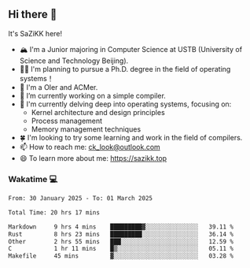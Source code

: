 ## Hi there 👋

It's SaZiKK here!

- 🏔️ I'm a Junior majoring in Computer Science  at USTB (University of Science and Technology Beijing).
- 🧑‍🎓 I'm planning to pursue a Ph.D. degree in the field of operating systems！
- 🚀 I'm a OIer and ACMer.
- 🔭 I’m currently working on a simple compiler.
- 🌱 I'm currently delving deep into operating systems, focusing on:
  - Kernel architecture and design principles
  - Process management
  - Memory management techniques
- 🍀 I'm looking to try some learning and work in the field of compilers.
- 📫 How to reach me: ck_look@outlook.com
- 😄 To learn more about me: https://sazikk.top

  
<!--
**SaZiKK/SaZiKK** is a ✨ _special_ ✨ repository because its `README.md` (this file) appears on your GitHub profile.

Here are some ideas to get you started:

- 🔭 I’m currently working on ...
- 🌱 I’m currently learning ...
- 👯 I’m looking to collaborate on ...
- 🤔 I’m looking for help with ...
- 💬 Ask me about ...
- 📫 How to reach me: ...
- 😄 Pronouns: ...
- ⚡ Fun fact: ...
-->

### Wakatime 💻

<!--START_SECTION:waka-->

```txt
From: 30 January 2025 - To: 01 March 2025

Total Time: 20 hrs 17 mins

Markdown     9 hrs 4 mins    █████████▓░░░░░░░░░░░░░░░   39.11 %
Rust         8 hrs 23 mins   █████████░░░░░░░░░░░░░░░░   36.14 %
Other        2 hrs 55 mins   ███░░░░░░░░░░░░░░░░░░░░░░   12.59 %
C            1 hr 11 mins    █▒░░░░░░░░░░░░░░░░░░░░░░░   05.11 %
Makefile     45 mins         ▓░░░░░░░░░░░░░░░░░░░░░░░░   03.28 %
```

<!--END_SECTION:waka-->
